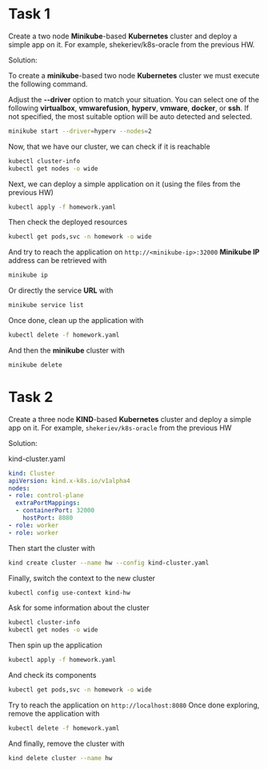 # Task 1

Create a two node **Minikube**-based **Kubernetes** cluster and deploy a simple app on it. For example, shekeriev/k8s-oracle from the previous HW.

Solution:

To create a **minikube**-based two node **Kubernetes** cluster we must execute the following command.

Adjust the **--driver** option to match your situation. You can select one of the following **virtualbox**, **vmwarefusion**, **hyperv**, **vmware**, **docker**, or **ssh**. If not specified, the most suitable option will be auto detected and selected.

```bash
minikube start --driver=hyperv --nodes=2
```

Now, that we have our cluster, we can check if it is reachable

```bash
kubectl cluster-info
kubectl get nodes -o wide
```

Next, we can deploy a simple application on it (using the files from the previous HW)

```bash
kubectl apply -f homework.yaml
```

Then check the deployed resources
```bash
kubectl get pods,svc -n homework -o wide
```

And try to reach the application on ```http://<minikube-ip>:32000```
**Minikube IP** address can be retrieved with

```bash
minikube ip
```
Or directly the service **URL** with

```bash
minikube service list
```
Once done, clean up the application with

```bash
kubectl delete -f homework.yaml
```

And then the **minikube** cluster with

```bash
minikube delete
```

# Task 2

Create a three node **KIND**-based **Kubernetes** cluster and deploy a simple app on it. For example, ```shekeriev/k8s-oracle``` from the previous HW 

Solution:

kind-cluster.yaml

```yaml
kind: Cluster
apiVersion: kind.x-k8s.io/v1alpha4
nodes:
- role: control-plane
  extraPortMappings:
  - containerPort: 32000
    hostPort: 8080
- role: worker
- role: worker
```

Then start the cluster with

```bash
kind create cluster --name hw --config kind-cluster.yaml
```

Finally, switch the context to the new cluster

```bash
kubectl config use-context kind-hw
```

Ask for some information about the cluster

```bash
kubectl cluster-info
kubectl get nodes -o wide
```

Then spin up the application

```bash
kubectl apply -f homework.yaml
```

And check its components

```bash
kubectl get pods,svc -n homework -o wide
```

Try to reach the application on ```http://localhost:8080```
Once done exploring, remove the application with

```bash
kubectl delete -f homework.yaml
```

And finally, remove the cluster with

```bash
kind delete cluster --name hw
```
